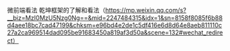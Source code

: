 <!-- https://juejin.cn/post/6844904030720770055 -->
<!-- https://github.com/phodal/microfrontends -->
<!-- https://alili.tech/archive/ea599f7c/ -->

 微前端看法
 乾坤框架的了解和看法（https://mp.weixin.qq.com/s?__biz=MzI0MzU5Nzg0Ng==&mid=2247484315&idx=1&sn=8158f8085f6b88d4aee18bc7cad47199&chksm=e96bd4e2de1c5df416e6d8d64e8aeb811110c27a2ca969514dad095be91683450a819af3d50a&scene=132#wechat_redirect）
